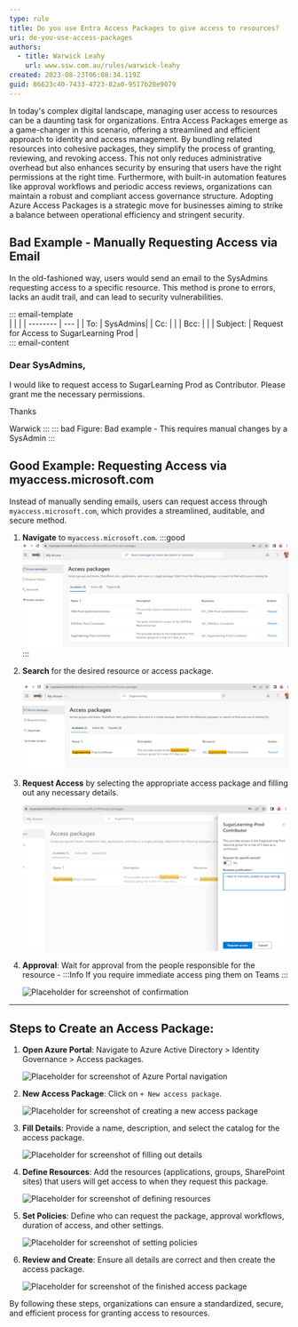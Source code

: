 ```yaml
---
type: rule
title: Do you use Entra Access Packages to give access to resources?
uri: do-you-use-access-packages
authors:
  - title: Warwick Leahy
    url: www.ssw.com.au/rules/warwick-leahy
created: 2023-08-23T06:08:34.119Z
guid: 86623c40-7433-4723-82a0-9517b28e9079
---
```

In today's complex digital landscape, managing user access to resources can be a daunting task for organizations. Entra Access Packages emerge as a game-changer in this scenario, offering a streamlined and efficient approach to identity and access management. By bundling related resources into cohesive packages, they simplify the process of granting, reviewing, and revoking access. This not only reduces administrative overhead but also enhances security by ensuring that users have the right permissions at the right time. Furthermore, with built-in automation features like approval workflows and periodic access reviews, organizations can maintain a robust and compliant access governance structure. Adopting Azure Access Packages is a strategic move for businesses aiming to strike a balance between operational efficiency and stringent security.

<!--endintro-->

## Bad Example - Manually Requesting Access via Email

In the old-fashioned way, users would send an email to the SysAdmins requesting access to a specific resource. This method is prone to errors, lacks an audit trail, and can lead to security vulnerabilities.

::: email-template\
|          |     |
| -------- | --- |
| To:      | SysAdmins|
| Cc:      | |
| Bcc:     | |
| Subject: | Request for Access to SugarLearning Prod |\
::: email-content  

### Dear SysAdmins,

I would like to request access to SugarLearning Prod as Contributor. Please grant me the necessary permissions.

Thanks

Warwick
:::
::: bad
Figure: Bad example - This requires manual changes by a SysAdmin
:::

## Good Example: Requesting Access via myaccess.microsoft.com

Instead of manually sending emails, users can request access through `myaccess.microsoft.com`, which provides a streamlined, auditable, and secure method.

1. **Navigate** to `myaccess.microsoft.com`.
   :::good
      ![Placeholder for screenshot navigating to myaccess.microsoft.com](screenshot-2023-08-23-214846.png)
   :::
2. **Search** for the desired resource or access package.

   ![Placeholder for screenshot of searching for the resource](screenshot-2023-08-23-215159.png)
3. **Request Access** by selecting the appropriate access package and filling out any necessary details.

   ![Placeholder for screenshot of requesting access](screenshot-2023-08-23-215532.png)
4. **Approval**: Wait for approval from the people responsible for the resource - 
:::Info 
If you require immediate access ping them on Teams
:::

   ![Placeholder for screenshot of confirmation](#)

- - -

## Steps to Create an Access Package:

1. **Open Azure Portal**: Navigate to Azure Active Directory > Identity Governance > Access packages.

   ![Placeholder for screenshot of Azure Portal navigation](#)
2. **New Access Package**: Click on `+ New access package`.

   ![Placeholder for screenshot of creating a new access package](#)
3. **Fill Details**: Provide a name, description, and select the catalog for the access package.

   ![Placeholder for screenshot of filling out details](#)
4. **Define Resources**: Add the resources (applications, groups, SharePoint sites) that users will get access to when they request this package.

   ![Placeholder for screenshot of defining resources](#)
5. **Set Policies**: Define who can request the package, approval workflows, duration of access, and other settings.

   ![Placeholder for screenshot of setting policies](#)
6. **Review and Create**: Ensure all details are correct and then create the access package.

   ![Placeholder for screenshot of the finished access package](#)

By following these steps, organizations can ensure a standardized, secure, and efficient process for granting access to resources.